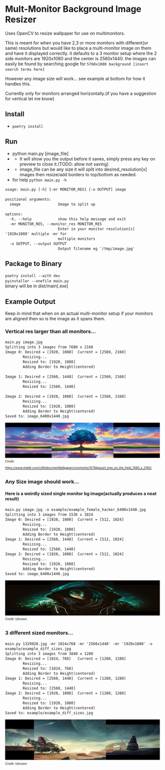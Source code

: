 # Mult-Monitor Background Image Resizer
Uses OpenCV to resize wallpaper for use on multimonitors.

This is meant for when you have 2,3 or more monitors with different(or same) resolutions
but would like to place a multi-monitor image on them and have it displayed correctly.
it defaults to a 3 monitor setup where the 2 side monitors are 1920x1080 and the center is 2560x1440.
the images can easily be found by searching google for `5760x1080 background [insert search terms here]`  
  
However any image size will work... see example at bottom for how it handles this.
  
Currently only for monitors arranged horizontally.(if you have a suggestion for vertical let me know)

## Install
* `poetry install`

## Run
* python main.py [image_file]
* * It will show you the output before it saves, simply press any key on preview to close it.(TODO: allow not saving)
* * image_file can be any size it will split into desired_resolution[x] images then resize/add borders to top/bottom as needed.
* for help `python main.py -h`  

```
usage: main.py [-h] [-mr MONITOR_RES] [-o OUTPUT] image

positional arguments:
  image                 Image to split up

options:
  -h, --help            show this help message and exit
  -mr MONITOR_RES, --monitor_res MONITOR_RES
                        Enter in your monitor resolution[s] '1920x1080' multiple -mr for
                        multiple monitors
  -o OUTPUT, --output OUTPUT
                        Output filename eg '/tmp/image.jpg'
```

## Package to Binary
`poetry install --with dev`  
`pyinstaller --onefile main.py`  
binary will be in dist/main[.exe]

## Example Output
Keep in mind that when on an actual multi-monitor setup if your monitors are aligned then so is the image as it spans them.
### Vertical res larger than all monitors...
```
main.py image.jpg
Splitting into 3 images from 7680 x 2160
Image 0: Desired = [1920, 1080]  Current = [2560, 2160]
        Resizing...
        Resized to: [1920, 1080]
        Adding Border to Height(centered)

Image 1: Desired = [2560, 1440]  Current = [2560, 2160]
        Resizing...
        Resized to: [2560, 1440]

Image 2: Desired = [1920, 1080]  Current = [2560, 2160]
        Resizing...
        Resized to: [1920, 1080]
        Adding Border to Height(centered)
Saved to: image_6400x1440.jpg
```
![Oversized](example/example_2560xoversize_6400x1440.jpg)
<sub><sup>Credit: https://www.reddit.com/r/WidescreenWallpaper/comments/1579dpa/art_tree_on_the_field_7680_x_2160/</sub></sup>

### Any Size image should work...
#### Here is a weirdly sized single monitor bg image(actually produces a neat result)
```
main.py image.jpg -o example/example_female_hacker_6400x1440.jpg
Splitting into 3 images from 1536 x 1024
Image 0: Desired = [1920, 1080]  Current = [512, 1024]
        Resizing...
        Resized to: [1920, 1080]
        Adding Border to Height(centered)
Image 1: Desired = [2560, 1440]  Current = [512, 1024]
        Resizing...
        Resized to: [2560, 1440]
Image 2: Desired = [1920, 1080]  Current = [512, 1024]
        Resizing...
        Resized to: [1920, 1080]
        Adding Border to Height(centered)
Saved to: image_6400x1440.jpg
```
![Female_Hacker](example/female_hacker_6400x1440.jpg)
<sub><sup>Credit: Uknown</sub></sup>

### 3 different sized monitors...
```
main.py 1329928.jpg -mr 1024x768 -mr '2560x1440' -mr '1920x1080' -o example/example_diff_sizes.jpg
Splitting into 3 images from 3840 x 1280
Image 0: Desired = [1024, 768]   Current = [1280, 1280]
        Resizing...
        Resized to: [1024, 768]
        Adding Border to Height(centered)
Image 1: Desired = [2560, 1440]  Current = [1280, 1280]
        Resizing...
        Resized to: [2560, 1440]
Image 2: Desired = [1920, 1080]  Current = [1280, 1280]
        Resizing...
        Resized to: [1920, 1080]
        Adding Border to Height(centered)
Saved to: example/example_diff_sizes.jpg
```
![Example_Multi_Size](example/example_diff_sizes.jpg)
<sub><sup>Credit: Uknown</sub></sup>


